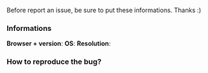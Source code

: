 Before report an issue, be sure to put these informations. Thanks :)

### Informations

**Browser + version**:
**OS**:
**Resolution**:


### How to reproduce the bug?

